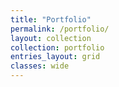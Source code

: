 ```yaml
---
title: "Portfolio"
permalink: /portfolio/
layout: collection
collection: portfolio
entries_layout: grid
classes: wide
---
```

